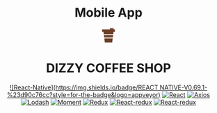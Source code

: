 <H1 align="center">Mobile App</H1>

<div align="center">
  <img src="src/assets/img/logo.png">
  <h1>DIZZY COFFEE SHOP</h1>

[![React-Native](https://img.shields.io/badge/REACT NATIVE-V0.69.1-%23d90c76cc?style=for-the-badge&logo=appveyor)](https://www.npmjs.com/package/react-native) 
[![React](https://img.shields.io/badge/REACT-V18.0.0-%23d90c76cc?style=for-the-badge&logo=appveyor)](https://www.npmjs.com/package/react) 
[![Axios](https://img.shields.io/badge/AXIOS-V0.27.2-%23d90c76cc?style=for-the-badge&logo=appveyor)](https://www.npmjs.com/package/axios)
  [![Lodash](https://img.shields.io/badge/LODASH-V4.17.21-%23d90c76cc?style=for-the-badge&logo=appveyor)](https://www.npmjs.com/package/lodash)
  [![Moment](https://img.shields.io/badge/MOMENT-V2.29.4-%23d90c76cc?style=for-the-badge&logo=appveyor)](https://www.npmjs.com/package/moment)
  [![Redux](https://img.shields.io/badge/REDUX-V4.2.0-%23d90c76cc?style=for-the-badge&logo=appveyor)](https://www.npmjs.com/package/redux)
  [![React-redux](https://img.shields.io/badge/React-Redux-V8.0.2-%23d90c76cc?style=for-the-badge&logo=appveyor)](https://www.npmjs.com/package/react-redux)
  [![React-redux](https://img.shields.io/badge/React-Redux-V8.0.2-%23d90c76cc?style=for-the-badge&logo=appveyor)](https://www.npmjs.com/package/react-redux)
<br/>

</div>
